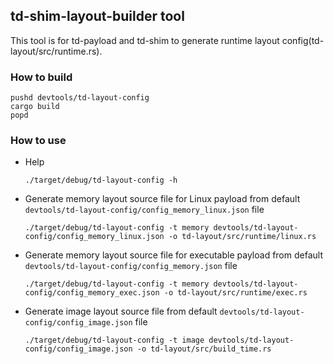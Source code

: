 ## td-shim-layout-builder tool

This tool is for td-payload and td-shim to generate runtime layout config(td-layout/src/runtime.rs).

### How to build

```
pushd devtools/td-layout-config
cargo build
popd
```

### How to use

- Help 
  ```
  ./target/debug/td-layout-config -h
  ```

- Generate memory layout source file for Linux payload from default `devtools/td-layout-config/config_memory_linux.json` file
  ```
  ./target/debug/td-layout-config -t memory devtools/td-layout-config/config_memory_linux.json -o td-layout/src/runtime/linux.rs
  ```

- Generate memory layout source file for executable payload from default `devtools/td-layout-config/config_memory.json` file
  ```
  ./target/debug/td-layout-config -t memory devtools/td-layout-config/config_memory_exec.json -o td-layout/src/runtime/exec.rs
  ```

- Generate image layout source file from default `devtools/td-layout-config/config_image.json` file
  ```
  ./target/debug/td-layout-config -t image devtools/td-layout-config/config_image.json -o td-layout/src/build_time.rs
  ```